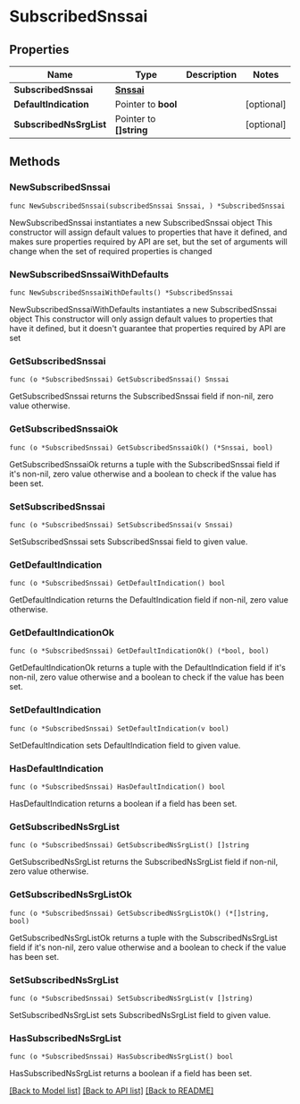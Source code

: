 # SubscribedSnssai

## Properties

Name | Type | Description | Notes
------------ | ------------- | ------------- | -------------
**SubscribedSnssai** | [**Snssai**](Snssai.md) |  | 
**DefaultIndication** | Pointer to **bool** |  | [optional] 
**SubscribedNsSrgList** | Pointer to **[]string** |  | [optional] 

## Methods

### NewSubscribedSnssai

`func NewSubscribedSnssai(subscribedSnssai Snssai, ) *SubscribedSnssai`

NewSubscribedSnssai instantiates a new SubscribedSnssai object
This constructor will assign default values to properties that have it defined,
and makes sure properties required by API are set, but the set of arguments
will change when the set of required properties is changed

### NewSubscribedSnssaiWithDefaults

`func NewSubscribedSnssaiWithDefaults() *SubscribedSnssai`

NewSubscribedSnssaiWithDefaults instantiates a new SubscribedSnssai object
This constructor will only assign default values to properties that have it defined,
but it doesn't guarantee that properties required by API are set

### GetSubscribedSnssai

`func (o *SubscribedSnssai) GetSubscribedSnssai() Snssai`

GetSubscribedSnssai returns the SubscribedSnssai field if non-nil, zero value otherwise.

### GetSubscribedSnssaiOk

`func (o *SubscribedSnssai) GetSubscribedSnssaiOk() (*Snssai, bool)`

GetSubscribedSnssaiOk returns a tuple with the SubscribedSnssai field if it's non-nil, zero value otherwise
and a boolean to check if the value has been set.

### SetSubscribedSnssai

`func (o *SubscribedSnssai) SetSubscribedSnssai(v Snssai)`

SetSubscribedSnssai sets SubscribedSnssai field to given value.


### GetDefaultIndication

`func (o *SubscribedSnssai) GetDefaultIndication() bool`

GetDefaultIndication returns the DefaultIndication field if non-nil, zero value otherwise.

### GetDefaultIndicationOk

`func (o *SubscribedSnssai) GetDefaultIndicationOk() (*bool, bool)`

GetDefaultIndicationOk returns a tuple with the DefaultIndication field if it's non-nil, zero value otherwise
and a boolean to check if the value has been set.

### SetDefaultIndication

`func (o *SubscribedSnssai) SetDefaultIndication(v bool)`

SetDefaultIndication sets DefaultIndication field to given value.

### HasDefaultIndication

`func (o *SubscribedSnssai) HasDefaultIndication() bool`

HasDefaultIndication returns a boolean if a field has been set.

### GetSubscribedNsSrgList

`func (o *SubscribedSnssai) GetSubscribedNsSrgList() []string`

GetSubscribedNsSrgList returns the SubscribedNsSrgList field if non-nil, zero value otherwise.

### GetSubscribedNsSrgListOk

`func (o *SubscribedSnssai) GetSubscribedNsSrgListOk() (*[]string, bool)`

GetSubscribedNsSrgListOk returns a tuple with the SubscribedNsSrgList field if it's non-nil, zero value otherwise
and a boolean to check if the value has been set.

### SetSubscribedNsSrgList

`func (o *SubscribedSnssai) SetSubscribedNsSrgList(v []string)`

SetSubscribedNsSrgList sets SubscribedNsSrgList field to given value.

### HasSubscribedNsSrgList

`func (o *SubscribedSnssai) HasSubscribedNsSrgList() bool`

HasSubscribedNsSrgList returns a boolean if a field has been set.


[[Back to Model list]](../README.md#documentation-for-models) [[Back to API list]](../README.md#documentation-for-api-endpoints) [[Back to README]](../README.md)


